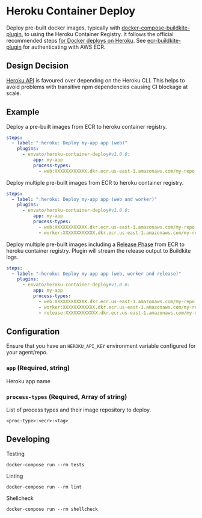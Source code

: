 # Heroku Container Deploy

Deploy pre-built docker images, typically with [docker-compose-buildkite-plugin](https://github.com/buildkite-plugins/docker-compose-buildkite-plugin), to using the Heroku Container Registry. It follows the official recommended steps [for Docker deploys on Heroku](https://devcenter.heroku.com/articles/container-registry-and-runtime). See [ecr-buildkite-plugin](https://github.com/buildkite-plugins/ecr-buildkite-plugin) for authenticating with AWS ECR.

## Design Decision

[Heroku API](https://devcenter.heroku.com/articles/container-registry-and-runtime#api) is favoured over depending on the Heroku CLI. This helps to avoid problems with transitive npm dependencies causing CI blockage at scale.

## Example

Deploy a pre-built images from ECR to heroku container registry.

```yml
steps:
  - label: ":heroku: Deploy my-app app (web)"
    plugins:
      - envato/heroku-container-deploy#v1.0.0:
          app: my-app
          process-types:
            - web:XXXXXXXXXXXX.dkr.ecr.us-east-1.amazonaws.com/my-repo:heroku-web-${BUILDKITE_COMMIT}
```

Deploy multiple pre-built images from ECR to heroku container registry.

```yml
steps:
  - label: ":heroku: Deploy my-app app (web and worker)"
    plugins:
      - envato/heroku-container-deploy#v1.0.0:
          app: my-app
          process-types:
            - web:XXXXXXXXXXXX.dkr.ecr.us-east-1.amazonaws.com/my-repo:heroku-web-${BUILDKITE_COMMIT}
            - worker:XXXXXXXXXXXX.dkr.ecr.us-east-1.amazonaws.com/my-repo:heroku-worker-${BUILDKITE_COMMIT}
```

Deploy multiple pre-built images including a [Release Phase](https://devcenter.heroku.com/articles/container-registry-and-runtime#release-phase) from ECR to heroku container registry. Plugin will stream the release output to Buildkite logs.

```yml
steps:
  - label: ":heroku: Deploy my-app app (web, worker and release)"
    plugins:
      - envato/heroku-container-deploy#v1.0.0:
          app: my-app
          process-types:
            - web:XXXXXXXXXXXX.dkr.ecr.us-east-1.amazonaws.com/my-repo:heroku-web-${BUILDKITE_COMMIT}
            - worker:XXXXXXXXXXXX.dkr.ecr.us-east-1.amazonaws.com/my-repo:heroku-worker-${BUILDKITE_COMMIT}
            - release:XXXXXXXXXXXX.dkr.ecr.us-east-1.amazonaws.com/my-repo:heroku-release-${BUILDKITE_COMMIT}
```

## Configuration

Ensure that you have an `HEROKU_API_KEY` environment variable configured for your agent/repo.

### `app` (Required, string)

Heroku app name

### `process-types` (Required, Array of string)

List of process types and their image repository to deploy.

```
<proc-type>:<ecr>:<tag>
```

## Developing

Testing

```shell
docker-compose run --rm tests
```

Linting

```shell
docker-compose run --rm lint
```

Shellcheck

```shell
docker-compose run --rm shellcheck
```
